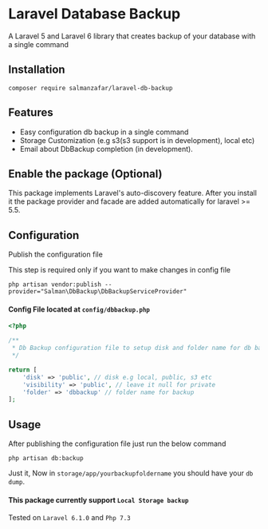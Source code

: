 # Laravel Database Backup

A Laravel 5 and Laravel 6 library that creates backup of your database with a single command

## Installation
```
composer require salmanzafar/laravel-db-backup
```
## Features

* Easy configuration db backup in a single command
* Storage Customization (e.g s3(s3 support is in development), local etc)
* Email about DbBackup completion (in development).

## Enable the package (Optional)
This package implements Laravel's auto-discovery feature. After you install it the package provider and facade are added automatically for laravel >= 5.5.

## Configuration
Publish the configuration file

This step is required only if you want to make changes in config file

```
php artisan vendor:publish --provider="Salman\DbBackup\DbBackupServiceProvider"
```

#### Config File located at ``config/dbbackup.php``

```php
<?php

/**
 * Db Backup configuration file to setup disk and folder name for db backup
 */

return [
    'disk' => 'public', // disk e.g local, public, s3 etc
    'visibility' => 'public', // leave it null for private
    'folder' => 'dbbackup' // folder name for backup
];
```
## Usage

After publishing the configuration file just run the below command

```
php artisan db:backup
```

Just it, Now in ```storage/app/yourbackupfoldername``` you should have your ```db dump```.

#### This package currently support ``Local Storage backup``
Tested on ```Laravel 6.1.0``` and ```Php 7.3```
